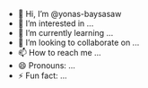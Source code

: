 - 👋 Hi, I’m @yonas-baysasaw
- 👀 I’m interested in ...
- 🌱 I’m currently learning ...
- 💞️ I’m looking to collaborate on ...
- 📫 How to reach me ...
- 😄 Pronouns: ...
- ⚡ Fun fact: ...

<!---
yonas-baysasaw/yonas-baysasaw is a ✨ special ✨ repository because its `README.md` (this file) appears on your GitHub profile.
You can click the Preview link to take a look at your changes.
--->
